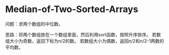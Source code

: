 # Median-of-Two-Sorted-Arrays

问题：求两个数组的中位数。

思路：将两个数组放在一个数组里面，然后利用sort函数，按照升序排序。
     若数组大小为奇数，返回下标为n/2的数。
     若数组大小为偶数，返回n/2和n/2-1两数的平均数。
